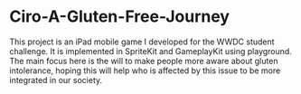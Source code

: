 # Ciro-A-Gluten-Free-Journey

This project is an iPad mobile game I developed for the WWDC student challenge. 
It is implemented in SpriteKit and GameplayKit using playground. The main focus here is the will to make people more aware about gluten intolerance, hoping this will help who is affected by this issue to be more integrated in our society.
